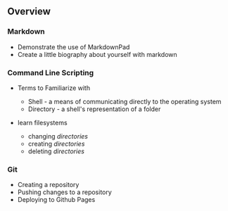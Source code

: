 ## Overview


### Markdown
* Demonstrate the use of MarkdownPad
* Create a little biography about yourself with markdown

### Command Line Scripting
* Terms to Familiarize with
	* Shell - a means of communicating directly to the operating system 
	* Directory - a shell's representation of a folder

* learn filesystems
	* changing _directories_
	* creating _directories_
	* deleting _directories_ 


### Git 


* Creating a repository
* Pushing changes to a repository
* Deploying to Github Pages